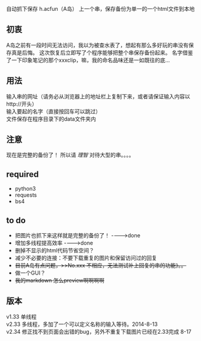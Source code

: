 自动抓下保存 h.acfun（A岛） 上一个串，保存备份为单一的一个html文件到本地

初衷
----
A岛之前有一段时间无法访问，我以为被查水表了，想起有那么多好玩的串没有保存真是后悔。
这次恢复后立即写了个程序能够把整个串保存备份起来。
名字借鉴了一下印象笔记的那个xxxclip，嘛，我的命名品味还是一如既往的底...


用法
------
 输入串的网址（请务必从浏览器上的地址栏上复制下来，或者请保证输入内容以http://开头）  
 输入要起的名字（直接按回车可以跳过）  
 文件保存在程序目录下的data文件夹内  
 


注意
-----
现在是完整的备份了！
所以请 *理智* 对待大型的串。。。。


required
--------
- python3
- requests
- bs4

to do
------
- 把图片也抓下来这样就是完整的备份了！  ---->done
- 增加多线程提高效率                  ---->done
- 删掉不显示的html代码节省空间？
- 减少不必要的连接：不要下载重复的图片和保留访问过的回复
- <del>目前A岛有点问题，>>No.xxx 不相应，无法测试补上回复的串的功能》。。</del>
- 做一个GUI？
- <del>我的markdown 怎么preview啊啊啊啊</del>

版本
-----
v1.33 单线程   
v2.33 多线程，多加了一个可以定义名称的输入等待。2014-8-13  
v2.34 修正找不到页面会出错的bug，另外不重复下载图片已经在2.33完成 8-17  

